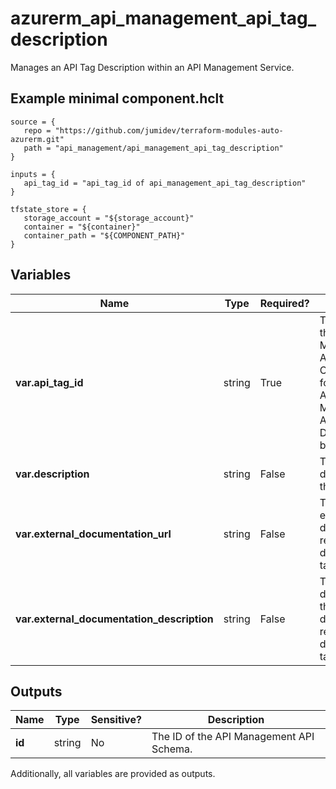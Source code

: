 # azurerm_api_management_api_tag_description

Manages an API Tag Description within an API Management Service.

## Example minimal component.hclt

```hcl
source = {
   repo = "https://github.com/jumidev/terraform-modules-auto-azurerm.git" 
   path = "api_management/api_management_api_tag_description" 
}

inputs = {
   api_tag_id = "api_tag_id of api_management_api_tag_description" 
}

tfstate_store = {
   storage_account = "${storage_account}" 
   container = "${container}" 
   container_path = "${COMPONENT_PATH}" 
}

```

## Variables

| Name | Type | Required? |  Description |
| ---- | ---- | --------- |  ----------- |
| **var.api_tag_id** | string | True | The The ID of the API Management API Tag. Changing this forces a new API Management API Tag Description to be created. | 
| **var.description** | string | False | The description of the Tag. | 
| **var.external_documentation_url** | string | False | The URL of external documentation resources describing the tag. | 
| **var.external_documentation_description** | string | False | The description of the external documentation resources describing the tag. | 



## Outputs

| Name | Type | Sensitive? | Description |
| ---- | ---- | --------- | --------- |
| **id** | string | No  | The ID of the API Management API Schema. | 

Additionally, all variables are provided as outputs.
